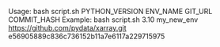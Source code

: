 Usage:
bash script.sh PYTHON_VERSION ENV_NAME GIT_URL COMMIT_HASH
Example:
bash script.sh 3.10 my_new_env https://github.com/pydata/xarray.git e56905889c836c736152b11a7e6117a229715975
